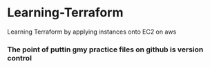 # Learning-Terraform
Learning Terraform by applying instances onto EC2 on aws
### The point of puttin gmy practice files on github is version control
